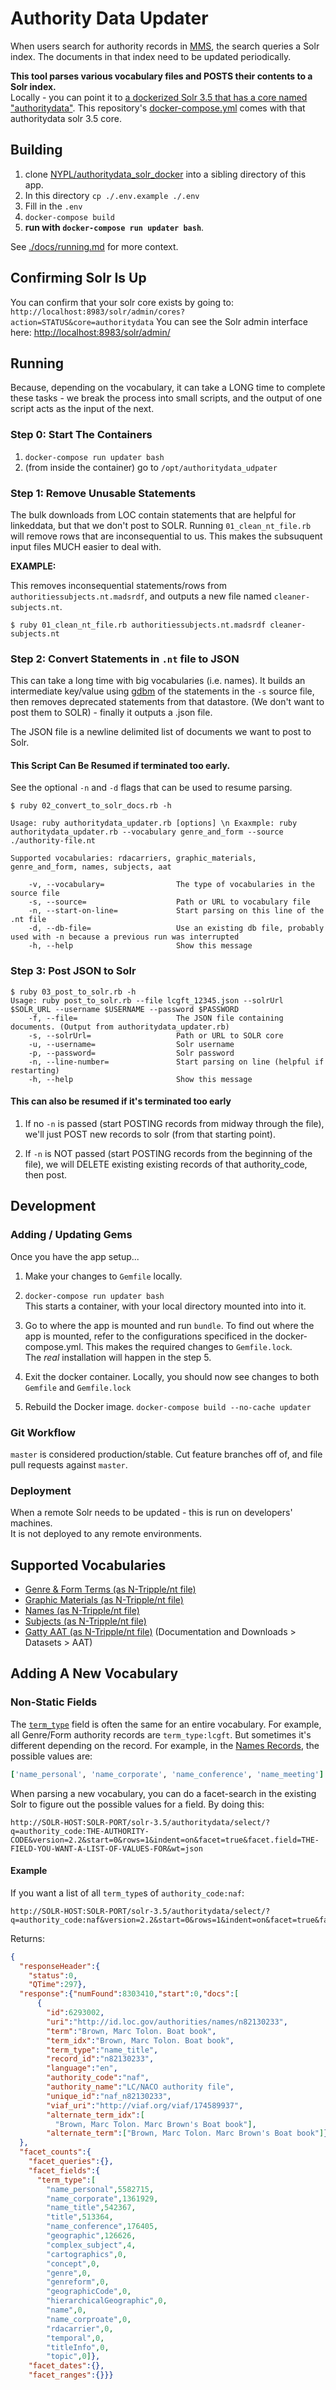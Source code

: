 # Authority Data Updater

When users search for authority records in [MMS](https://github.com/nypl/mms), the
search queries a Solr index. The documents in that index need to be updated periodically.

**This tool parses various vocabulary files and POSTS their contents to a Solr index.**  
Locally - you can point it to [a dockerized Solr 3.5 that has a core named "authoritydata"](https://github.com/NYPL/authoritydata_solr_docker).
This repository's [docker-compose.yml](./docker-compose.yml) comes with that authoritydata solr 3.5 core.

## Building

1.  clone [NYPL/authoritydata_solr_docker](https://github.com/NYPL/authoritydata_solr_docker) into a sibling directory of this app.
2.  In this directory `cp ./.env.example ./.env`
3.  Fill in the `.env`
4.  `docker-compose build`
5.  **run with `docker-compose run updater bash`**.

See [./docs/running.md](running.md) for more context.

## Confirming Solr Is Up

You can confirm that your solr core exists by going to: `http://localhost:8983/solr/admin/cores?action=STATUS&core=authoritydata`
You can see the Solr admin interface here: <http://localhost:8983/solr/admin/>

## Running

Because, depending on the vocabulary, it can take a LONG time to complete these tasks -
we break the process into small scripts, and the output of one script acts as
the input of the next.

### Step 0: Start The Containers

1.  `docker-compose run updater bash`
2.  (from inside the container) go to `/opt/authoritydata_udpater`

### Step 1: Remove Unusable Statements

The bulk downloads from LOC contain statements that are helpful for linkeddata, but that we don't post to SOLR.
Running `01_clean_nt_file.rb` will remove rows that are inconsequential to us.
This makes the subsuquent input files MUCH easier to deal with.

**EXAMPLE:**

This removes inconsequential statements/rows from `authoritiessubjects.nt.madsrdf`,
and outputs a new file named `cleaner-subjects.nt`.

    $ ruby 01_clean_nt_file.rb authoritiessubjects.nt.madsrdf cleaner-subjects.nt

### Step 2: Convert Statements in `.nt` file to JSON

This can take a long time with big vocabularies (i.e. names).
It builds an intermediate key/value using [gdbm](https://ruby-doc.org/stdlib-2.5.3/libdoc/gdbm/rdoc/GDBM.html) of
the statements in the `-s` source file, then removes deprecated statements from that datastore.
(We don't want to post them to SOLR) - finally it outputs a .json file.

The JSON file is a newline delimited list of documents we want to post to Solr.

#### This Script Can Be Resumed if terminated too early.

See the optional `-n` and `-d` flags that can be used to resume parsing.

    $ ruby 02_convert_to_solr_docs.rb -h

    Usage: ruby authoritydata_updater.rb [options] \n Exaxmple: ruby authoritydata_updater.rb --vocabulary genre_and_form --source ./authority-file.nt

    Supported vocabularies: rdacarriers, graphic_materials, genre_and_form, names, subjects, aat

        -v, --vocabulary=                The type of vocabularies in the source file
        -s, --source=                    Path or URL to vocabulary file
        -n, --start-on-line=             Start parsing on this line of the .nt file
        -d, --db-file=                   Use an existing db file, probably used with -n because a previous run was interrupted
        -h, --help                       Show this message

### Step 3: Post JSON to Solr

    $ ruby 03_post_to_solr.rb -h
    Usage: ruby post_to_solr.rb --file lcgft_12345.json --solrUrl $SOLR_URL --username $USERNAME --password $PASSWORD
        -f, --file=                      The JSON file containing documents. (Output from authoritydata_updater.rb)
        -s, --solrUrl=                   Path or URL to SOLR core
        -u, --username=                  Solr username
        -p, --password=                  Solr password
        -n, --line-number=               Start parsing on line (helpful if restarting)
        -h, --help                       Show this message

#### This can also be resumed if it's terminated too early

1.  If no `-n` is passed (start POSTING records from midway through the file), we'll just POST new records to solr (from that starting point).

2.  If `-n` is NOT passed (start POSTING records from the beginning of the file), we will DELETE existing existing
    records of that authority_code, then post.

## Development

### Adding / Updating Gems

Once you have the app setup...

1.  Make your changes to `Gemfile` locally.

2.  `docker-compose run updater bash`  
    This starts a container, with your local directory mounted into into it.

3.  Go to where the app is mounted and run `bundle`.
    To find out where the app is mounted, refer to the configurations specificed in the docker-compose.yml.
    This makes the required changes to `Gemfile.lock`.  
    The _real_ installation will happen in the step 5.

4.  Exit the docker container. Locally, you should now see changes to both `Gemfile` and `Gemfile.lock`

5.  Rebuild the Docker image.
    `docker-compose build --no-cache updater`

### Git Workflow

`master` is considered production/stable.
Cut feature branches off of, and file pull requests against `master`.

### Deployment

When a remote Solr needs to be updated - this is run on developers' machines.  
It is not deployed to any remote environments.

## Supported Vocabularies

-   [Genre & Form Terms (as N-Tripple/nt file)](http://id.loc.gov/static/data/downloads/authoritiesgenreForms.nt.madsrdf.zip)
-   [Graphic Materials (as N-Tripple/nt file)](http://id.loc.gov/static/data/downloads/vocabularygraphicMaterials.nt.both.zip)
-   [Names (as N-Tripple/nt file)](http://id.loc.gov/authorities/names.nt)
-   [Subjects (as N-Tripple/nt file)](http://id.loc.gov/static/data/downloads/authoritiessubjects.nt.madsrdf.zip)
-   [Gatty AAT (as N-Tripple/nt file)](http://vocab.getty.edu/) (Documentation and Downloads > Datasets > AAT)

## Adding A New Vocabulary

### Non-Static Fields

The [`term_type`](https://github.com/NYPL/authoritydata_solr_docker/blob/master/solr/conf/schema.xml#L69) field is often the same for an entire
vocabulary.  For example, all Genre/Form authority records are `term_type:lcgft`. But sometimes it's different depending on the record.
For example, in the [Names Records](http://id.loc.gov/authorities/names.html), the possible values are:

```ruby
['name_personal', 'name_corporate', 'name_conference', 'name_meeting']
```

When parsing a new vocabulary, you can do a facet-search in the existing Solr to figure out the possible values for a field.
By doing this:

    http://SOLR-HOST:SOLR-PORT/solr-3.5/authoritydata/select/?q=authority_code:THE-AUTHORITY-CODE&version=2.2&start=0&rows=1&indent=on&facet=true&facet.field=THE-FIELD-YOU-WANT-A-LIST-OF-VALUES-FOR&wt=json

#### Example

If you want a list of all `term_type`s of `authority_code:naf`:

    http://SOLR-HOST:SOLR-PORT/solr-3.5/authoritydata/select/?q=authority_code:naf&version=2.2&start=0&rows=1&indent=on&facet=true&facet.field=term_type&wt=json

Returns:

```json
{
  "responseHeader":{
    "status":0,
    "QTime":297},
  "response":{"numFound":8303410,"start":0,"docs":[
      {
        "id":6293002,
        "uri":"http://id.loc.gov/authorities/names/n82130233",
        "term":"Brown, Marc Tolon. Boat book",
        "term_idx":"Brown, Marc Tolon. Boat book",
        "term_type":"name_title",
        "record_id":"n82130233",
        "language":"en",
        "authority_code":"naf",
        "authority_name":"LC/NACO authority file",
        "unique_id":"naf_n82130233",
        "viaf_uri":"http://viaf.org/viaf/174589937",
        "alternate_term_idx":[
          "Brown, Marc Tolon. Marc Brown's Boat book"],
        "alternate_term":["Brown, Marc Tolon. Marc Brown's Boat book"]}]
  },
  "facet_counts":{
    "facet_queries":{},
    "facet_fields":{
      "term_type":[
        "name_personal",5582715,
        "name_corporate",1361929,
        "name_title",542367,
        "title",513364,
        "name_conference",176405,
        "geographic",126626,
        "complex_subject",4,
        "cartographics",0,
        "concept",0,
        "genre",0,
        "genreform",0,
        "geographicCode",0,
        "hierarchicalGeographic",0,
        "name",0,
        "name_corproate",0,
        "rdacarrier",0,
        "temporal",0,
        "titleInfo",0,
        "topic",0]},
    "facet_dates":{},
    "facet_ranges":{}}}
```
